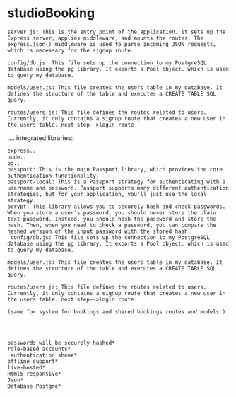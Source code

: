 # studioBooking

    server.js: This is the entry point of the application. It sets up the Express server, applies middleware, and mounts the routes. The express.json() middleware is used to parse incoming JSON requests, which is necessary for the signup route.

    config/db.js: This file sets up the connection to my PostgreSQL database using the pg library. It exports a Pool object, which is used to query my database.

    models/user.js: This file creates the users table in my database. It defines the structure of the table and executes a CREATE TABLE SQL query.

    routes/users.js: This file defines the routes related to users. Currently, it only contains a signup route that creates a new user in the users table. next step-->login route

    





....
integrated libraries:

    express..
    node..
    pg..
    passport: This is the main Passport library, which provides the core authentication functionality.
    passport-local: This is a Passport strategy for authenticating with a username and password. Passport supports many different authentication strategies, but for your application, you'll just use the local strategy.
    bcrypt: This library allows you to securely hash and check passwords. When you store a user's password, you should never store the plain text password. Instead, you should hash the password and store the hash. Then, when you need to check a password, you can compare the hashed version of the input password with the stored hash.
     config/db.js: This file sets up the connection to my PostgreSQL database using the pg library. It exports a Pool object, which is used to query my database.

    models/user.js: This file creates the users table in my database. It defines the structure of the table and executes a CREATE TABLE SQL query.

    routes/users.js: This file defines the routes related to users. Currently, it only contains a signup route that creates a new user in the users table. next step-->login route

    (same for system for bookings and shared bookings routes and models )




    passwords will be securely hashed*
    role-based accounts*
     authentication sheme*
    offline support*
    live-hosted*
    Html5 responsive*
    Json*
    Database Postgre*
